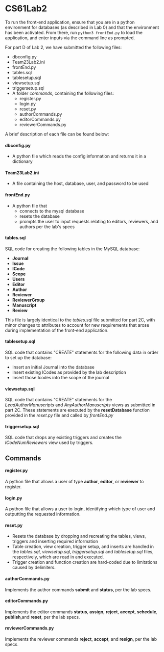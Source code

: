 # CS61Lab2

To run the front-end application, ensure that you are in a python environment for databases (as described in Lab 0) and that the environment has been activated. From there, run `python3 frontEnd.py` to load the application, and enter inputs via the command line as prompted.

For part D of Lab 2, we have submitted the following files:

- dbconfig.py
- Team23Lab2.ini
- frontEnd.py
- tables.sql
- tablesetup.sql
- viewsetup.sql
- triggersetup.sql
- A folder *commands*, containing the following files:
    - register.py
    - login.py
    - reset.py
    - authorCommands.py
    - editorCommands.py
    - reviewerCommands.py

A brief description of each file can be found below:

#### dbconfig.py

- A python file which reads the config information and returns it in a dictionary

#### Team23Lab2.ini

- A file containing the host, database, user, and password to be used 

#### frontEnd.py

- A python file that 
    - connects to the mysql database
    - resets the database
    - prompts the user to input requests relating to editors, reviewers, and authors per the lab's specs

#### tables.sql
SQL code for creating the following tables in the MySQL database:

- **Journal**
- **Issue**
- **ICode**
- **Scope**
- **Users**
- **Editor**
- **Author**
- **Reviewer**
- **ReviewerGroup**
- **Manuscript**
- **Review**

This file is largely identical to the *tables.sql* file submitted for part 2C, with minor changes to attributes to account for new requirements that arose during implementation of the front-end application.

#### tablesetup.sql

SQL code that contains "CREATE" statements for the following data in order to set up the database:

- Insert an initial Journal into the database
- Insert existing ICodes as provided by the lab description
- Insert those Icodes into the scope of the journal

#### viewsetup.sql

SQL code that contains "CREATE" statements for the *LeadAuthorManuscripts* and *AnyAuthorManuscripts* views as submitted in part 2C. These statements are executed by the **resetDatabase** function provided in the *reset.py* file and called by *frontEnd.py*

#### triggersetup.sql

SQL code that drops any existing triggers and creates the *ICodeNumReviewers* view used by triggers.

## Commands

#### register.py

A python file that allows a user of type **author**, **editor**, or **reviewer** to register.

#### login.py

A python file that allows a user to login, identifying which type of user and outputting the requested information.

#### reset.py

- Resets the database by dropping and recreating the tables, views, triggers and inserting required information
- Table creation, view creation, trigger setup, and inserts are handled in the *tables.sql*, *viewsetup.sql*, *triggersetup.sql* and *tablesetup.sql* files, respectively, which are read in and executed.
- Trigger creation and function creation are hard-coded due to limitations caused by delimiters.

#### authorCommands.py

Implements the author commands **submit** and **status**, per the lab specs.

#### editorCommands.py

Implements the editor commands **status**, **assign**, **reject**, **accept**, **schedule**, **publish**,and **reset**, per the lab specs.

#### reviewerCommands.py

Implements the reviewer commands **reject**, **accept**, and **resign**, per the lab specs.